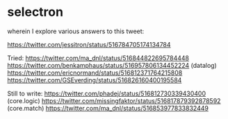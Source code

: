 # selectron

wherein I explore various answers to this tweet:

https://twitter.com/jessitron/status/516784705174134784

Tried:
https://twitter.com/ma_dnl/status/516844822695784448
https://twitter.com/benkamphaus/status/516957806134452224 (datalog)
https://twitter.com/ericnormand/status/516812371764215808
https://twitter.com/GSEverding/status/516826160400195584

Still to write:
https://twitter.com/phadej/status/516812730339430400 (core.logic)
https://twitter.com/missingfaktor/status/516817879392878592 (core.match)
https://twitter.com/ma_dnl/status/516853977833832449
